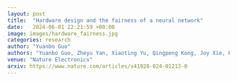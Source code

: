 ```yaml
---
layout: post
title:  "Hardware design and the fairness of a neural network"
date:   2024-06-01 22:21:59 +00:00
image: images/hardware_fairness.jpg
categories: research
author: "Yuanbo Guo"
authors: "Yuanbo Guo, Zheyu Yan, Xiaoting Yu, Qingpeng Kong, Joy Xie, Kevin Luo, <strong>Dewen Zeng</strong>, Yawen Wu, Zhenge Jia and Yiyu Shi"
venue: "Nature Electronics"
arxiv: https://www.nature.com/articles/s41928-024-01213-0
---
```

